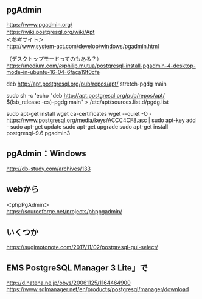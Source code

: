 ## pgAdmin
https://www.pgadmin.org/    
https://wiki.postgresql.org/wiki/Apt
　  
＜参考サイト＞    
http://www.system-act.com/develop/windows/pgadmin.html    

（デスクトップモードってのもある？）    
https://medium.com/@philip.mutua/postgresql-install-pgadmin-4-desktop-mode-in-ubuntu-16-04-6faca19f0cfe




deb http://apt.postgresql.org/pub/repos/apt/ stretch-pgdg main

sudo sh -c 'echo "deb http://apt.postgresql.org/pub/repos/apt/ $(lsb_release -cs)-pgdg main" > /etc/apt/sources.list.d/pgdg.list

sudo apt-get install wget ca-certificates
wget --quiet -O - https://www.postgresql.org/media/keys/ACCC4CF8.asc | sudo apt-key add -
sudo apt-get update
sudo apt-get upgrade
sudo apt-get install postgresql-9.6 pgadmin3


## pgAdmin：Windows
http://db-study.com/archives/133

## webから
＜phpPgAdmin＞    
https://sourceforge.net/projects/phppgadmin/


## いくつか
https://sugimotonote.com/2017/11/02/postgresql-gui-select/


## EMS PostgreSQL Manager 3 Lite」で
http://d.hatena.ne.jp/obys/20061125/1164464900
https://www.sqlmanager.net/en/products/postgresql/manager/download





